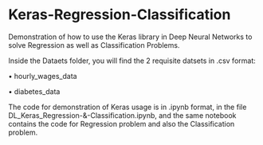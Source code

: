 # Keras-Regression-Classification
Demonstration of how to use the Keras library in Deep Neural Networks to solve Regression as well as Classification Problems.

Inside the Dataets folder, you will find the 2 requisite datsets in .csv format:

• hourly_wages_data

• diabetes_data

The code for demonstration of Keras usage is in .ipynb format, in the file DL_Keras_Regression-&-Classification.ipynb, and the same notebook contains the code for Regression problem and also the Classification problem.
